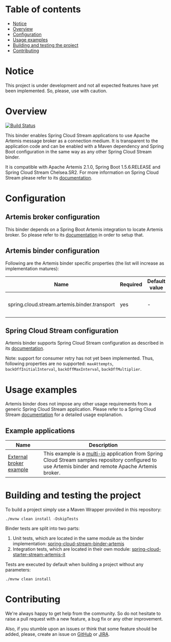 # Table of contents

- [Notice](#notice)
- [Overview](#overview)
- [Configuration](#configuration)
- [Usage examples](#usage-examples)
- [Building and testing the project](#building-and-testing-the-project)
- [Contributing](#contributing)

# Notice

This project is under development and not all expected features have yet been implemented. So, please, use with caution.

# Overview

[![Build Status](https://travis-ci.org/snowdrop/spring-cloud-stream-binder-artemis.svg?branch=master)](https://travis-ci.org/snowdrop/spring-cloud-stream-binder-artemis)

This binder enables Spring Cloud Stream applications to use Apache Artemis message broker as a connection medium. It is transparent to the application code and can be enabled with a Maven dependency and Spring Boot configuration in the same way as any other Spring Cloud Stream binder.

It is compatible with Apache Artemis 2.1.0, Spring Boot 1.5.6.RELEASE and Spring Cloud Stream Chelsea.SR2. For more information on Spring Cloud Stream please refer to its [documentation](https://docs.spring.io/spring-cloud-stream/docs/Chelsea.SR2/reference/htmlsingle).

# Configuration

## Artemis broker configuration

This binder depends on a Spring Boot Artemis integration to locate Artemis broker. So please refer to its [documentation](https://docs.spring.io/spring-boot/docs/1.5.6.RELEASE/reference/html/boot-features-messaging.html#boot-features-artemis) in order to setup that.

## Artemis binder configuration

Following are the Artemis binder specific properties (the list will increase as implementation matures):

| Name | Required | Default value | Description |
| ---- | -------- | ------------- | ----------- |
| spring.cloud.stream.artemis.binder.transport | yes | - | Transport to be used to connect to an Artemis server e.g. `org.apache.activemq.artemis.core.remoting.impl.netty.NettyConnectorFactory` or `org.apache.activemq.artemis.core.remoting.impl.invm.InVMConnectorFactory` |

## Spring Cloud Stream configuration

Artemis binder supports Spring Cloud Stream configuration as described in its [documentation](https://docs.spring.io/spring-cloud-stream/docs/Chelsea.SR2/reference/htmlsingle/#_configuration_options).

Note: support for consumer retry has not yet been implemented. Thus, following properties are no supported: `maxAttempts`, `backOffInitialInterval`, `backOffMaxInterval`, `backOffMultiplier`.

# Usage examples

Artemis binder does not impose any other usage requirements from a generic Spring Cloud Stream application. Please refer to a Spring Cloud Stream [documentation](https://docs.spring.io/spring-cloud-stream/docs/Chelsea.SR2/reference/htmlsingle) for a detailed usage explanation.

## Example applications
| Name | Description |
| ---- | ----------- |
| [External broker example](https://github.com/gytis/spring-cloud-stream-artemis-sample) | This example is a [multi-io](https://github.com/spring-cloud/spring-cloud-stream-samples/blob/master/multi-io) application from Spring Cloud Stream samples repository configured to use Artemis binder and remote Apache Artemis broker.

# Building and testing the project

To build a project simply use a Maven Wrapper provided in this repository:

```
./mvnw clean install -DskipTests
```

Binder tests are split into two parts:

1. Unit tests, which are located in the same module as the binder implementation: [spring-cloud-stream-binder-artemis](./spring-cloud-stream-binder-artemis)
2. Integration tests, which are located in their own module: [spring-cloud-starter-stream-artemis-it](./spring-cloud-starter-stream-artemis-it)

Tests are executed by default when building a project without any parameters:
```
./mvnw clean install
```

# Contributing

We're always happy to get help from the community. So do not hesitate to raise a pull request with a new feature, a bug fix or any other improvement.

Also, if you stumble upon an issues or think that some feature should be added, please, create an issue on [GitHub](https://github.com/snowdrop/spring-cloud-stream-binder-artemis/issues) or [JIRA](https://issues.jboss.org/projects/SB).
